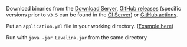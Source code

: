 Download binaries from the [Download Server](https://repo.arbjerg.dev/artifacts/lavalink/), [GitHub releases](https://github.com/lavalink-devs/Lavalink/releases) (specific versions prior to `v3.5` can be found in the [CI Server](https://ci.fredboat.com/viewLog.html?buildId=lastSuccessful&buildTypeId=Lavalink_Build&tab=artifacts&guest=1))
or [GitHub actions](https://github.com/lavalink-devs/Lavalink/actions).

Put an `application.yml` file in your working directory. ([Example here](index.md#example-configuration))

Run with `java -jar Lavalink.jar` from the same directory
